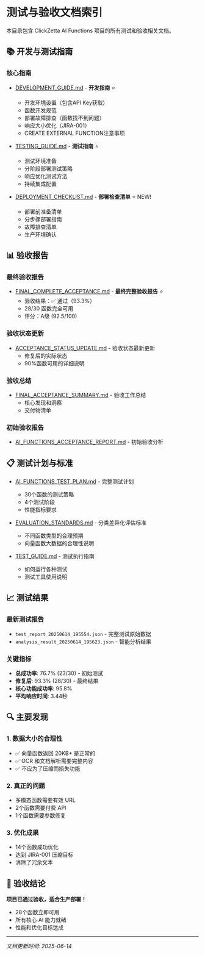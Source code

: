 # 测试与验收文档索引

本目录包含 ClickZetta AI Functions 项目的所有测试和验收相关文档。

## 📚 开发与测试指南

### 核心指南
- [DEVELOPMENT_GUIDE.md](DEVELOPMENT_GUIDE.md) - **开发指南** ⭐
  - 开发环境设置（包含API Key获取）
  - 函数开发规范
  - 部署故障排查（函数找不到问题）
  - 响应大小优化（JIRA-001）
  - CREATE EXTERNAL FUNCTION注意事项

- [TESTING_GUIDE.md](TESTING_GUIDE.md) - **测试指南** ⭐
  - 测试环境准备
  - 分阶段部署测试策略
  - 响应优化测试方法
  - 持续集成配置

- [DEPLOYMENT_CHECKLIST.md](DEPLOYMENT_CHECKLIST.md) - **部署检查清单** ⭐ NEW!
  - 部署前准备清单
  - 分步骤部署指南
  - 故障排查清单
  - 生产环境确认

## 📊 验收报告

### 最终验收报告
- [FINAL_COMPLETE_ACCEPTANCE.md](FINAL_COMPLETE_ACCEPTANCE.md) - **最终完整验收报告** ⭐
  - 验收结果：✅ 通过（93.3%）
  - 28/30 函数完全可用
  - 评分：A级 (92.5/100)

### 验收状态更新
- [ACCEPTANCE_STATUS_UPDATE.md](ACCEPTANCE_STATUS_UPDATE.md) - 验收状态最新更新
  - 修复后的实际状态
  - 90%函数可用的详细说明

### 验收总结
- [FINAL_ACCEPTANCE_SUMMARY.md](FINAL_ACCEPTANCE_SUMMARY.md) - 验收工作总结
  - 核心发现和洞察
  - 交付物清单

### 初始验收报告
- [AI_FUNCTIONS_ACCEPTANCE_REPORT.md](AI_FUNCTIONS_ACCEPTANCE_REPORT.md) - 初始验收分析

## 📋 测试计划与标准

- [AI_FUNCTIONS_TEST_PLAN.md](AI_FUNCTIONS_TEST_PLAN.md) - 完整测试计划
  - 30个函数的测试策略
  - 4个测试阶段
  - 性能指标要求

- [EVALUATION_STANDARDS.md](EVALUATION_STANDARDS.md) - 分类差异化评估标准
  - 不同函数类型的合理预期
  - 向量函数大数据的合理性说明

- [TEST_GUIDE.md](TEST_GUIDE.md) - 测试执行指南
  - 如何运行各种测试
  - 测试工具使用说明

## 📈 测试结果

### 最新测试报告
- `test_report_20250614_195554.json` - 完整测试原始数据
- `analysis_result_20250614_195623.json` - 智能分析结果

### 关键指标
- **总成功率**: 76.7% (23/30) - 初始测试
- **修复后**: 93.3% (28/30) - 最终结果
- **核心功能成功率**: 95.8%
- **平均响应时间**: 3.44秒

## 🔍 主要发现

### 1. 数据大小的合理性
- ✅ 向量函数返回 20KB+ 是正常的
- ✅ OCR 和文档解析需要完整内容
- ✅ 不应为了压缩而损失功能

### 2. 真正的问题
- 多模态函数需要有效 URL
- 2个函数需要付费 API
- 1个函数需要参数修复

### 3. 优化成果
- 14个函数成功优化
- 达到 JIRA-001 压缩目标
- 消除了冗余文本

## 🚀 验收结论

**项目已通过验收，适合生产部署！**

- 28个函数立即可用
- 所有核心 AI 能力就绪
- 性能和优化目标达成

---

*文档更新时间: 2025-06-14*